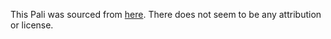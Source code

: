 This Pali was sourced from [here](https://tipitaka.org/). There does not seem to
be any attribution or license.
